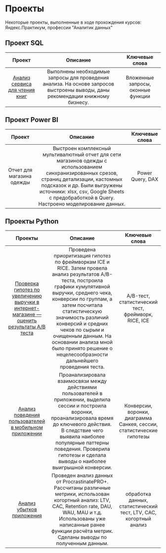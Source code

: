 # Проекты 
Некоторые проекты, выполненные в ходе прохождения курсов: Яндекс.Практикум, профессии "Аналитик данных"


## Проект SQL
| Проект| Описание | Ключевые слова |
| :----------------------: | :---------------------: |:---------------------------:|
| [Анализ сервиса для чтения книг](https://disk.yandex.ru/d/X2YIOarIJHf_Zw)| Выполнены необходимые запросы для проведения анализа. На основе запросов выстроены выводы, даны рекомендации книжному бизнесу.| Вложенные запросы, оконные функции |

## Проект Power BI
| Проект| Описание | Ключевые слова |
| :----------------------: | :---------------------: |:---------------------------:|
| Отчет для магазина одежды | Выстроен комплексный мультивалютный отчет для сети магазинов одежды с использованием синхранизированных срезов, страниц детализации, кастомных подсказок и др. Были выгружены источники: xlsx, csv, Google Sheets с предобработкой в Query. Настроено моделирование данных.| Power Query, DAX |

## Проекты Python
| Проекты | Описание | Ключевые слова |
| :----------------------: | :---------------------: |:---------------------------:|
| [Проверка гипотез по увеличению выручки в интернет-магазине — оценить результаты A/B теста](https://github.com/polydays/Yandex-Practicum-projects/tree/main/Project%202) | Проведена приоритизация гипотез по фреймворкам ICE и RICE. Затем провела анализ результатов A/B-теста, построила графики кумулятивной выручки, среднего чека, конверсии по группам, а затем посчитала статистическую значимость различий конверсий и средних чеков по сырым и очищенным данным. На основании анализа мной было принято решение о нецелесообразности дальнейшего проведения теста. | A/B-тест, статистический тест, фреймворк, RICE, ICE |
| [Анализ поведения пользователей в мобильном приложении](https://github.com/polydays/Yandex-Practicum-projects/tree/main/Project%201) | Проанализировала взаимосвязи между действиями пользователей в приложении, выделила сессии и построила воронки, проанализировала время до ключевого действия. В следствие чего выявила наиболее популярные паттерны поведения. Проверила гипотезы и сделала выводы о наиболее выигрышной конверсии. | Конверсии, воронки, диаграмма Санкея, сессии, статистические гипотезы |
|[Анализ убытков приложения](https://github.com/polydays/Yandex-Practicum-projects/tree/main/Project%203)|Проведен анализ данных от ProcrastinatePRO+. Рассчитаны различные метрики, использован когортный анализ: LTV, CAC, Retention rate, DAU, WAU, MAU и т.д. Использованы уже написанные ранее функции расчёта метрик. Сделаны выводы по полученным данным.|обработка данных, статистический тест, LTV, CAC, когортный анализ|
